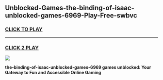 
## Unblocked-Games-the-binding-of-isaac-unblocked-games-6969-Play-Free-swbvc
<h3>
<a href="https://premium76.site?title=the-binding-of-isaac-unblocked-games-6969&ref=24M">CLICK TO PLAY</a></h3>
<hr>

<h3>
<a href="https://premium76.site?title=the-binding-of-isaac-unblocked-games-6969&ref=24M">CLICK 2 PLAY</a>
  
</h3>

<a href="https://premium76.site?title=the-binding-of-isaac-unblocked-games-6969&ref=24M"><img src="https://clearcache.store/games.png"></a>


**the-binding-of-isaac-unblocked-games-6969 games unblocked: Your Gateway to Fun and Accessible Online Gaming**

